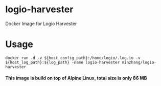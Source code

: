 # logio-harvester
Docker Image for Logio Harvester

# Usage
`docker run -d -v ${host_config_path}:/home/logio/.log.io -v ${host_log_path}:${log_path} -name logio-harvester minzhang/logio-harvester`

#### This image is build on top of Alpine Linux, total size is only 86 MB
